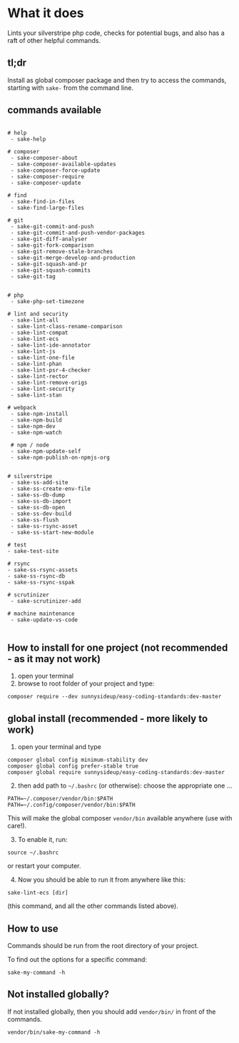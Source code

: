 # What it does

Lints your silverstripe php code, checks for potential bugs, and also has a raft of other helpful commands.

## tl;dr

Install as global composer package and then try to access the commands, starting with `sake-` from the command line.

## commands available

```shell

# help
 - sake-help

# composer
 - sake-composer-about
 - sake-composer-available-updates
 - sake-composer-force-update
 - sake-composer-require
 - sake-composer-update

# find
 - sake-find-in-files
 - sake-find-large-files

# git
 - sake-git-commit-and-push
 - sake-git-commit-and-push-vendor-packages
 - sake-git-diff-analyser
 - sake-git-fork-comparison
 - sake-git-remove-stale-branches
 - sake-git-merge-develop-and-production
 - sake-git-squash-and-pr
 - sake-git-squash-commits
 - sake-git-tag


# php
 - sake-php-set-timezone

# lint and security
 - sake-lint-all
 - sake-lint-class-rename-comparison
 - sake-lint-compat
 - sake-lint-ecs
 - sake-lint-ide-annotator
 - sake-lint-js
 - sake-lint-one-file
 - sake-lint-phan
 - sake-lint-psr-4-checker
 - sake-lint-rector
 - sake-lint-remove-origs
 - sake-lint-security
 - sake-lint-stan

# webpack
 - sake-npm-install
 - sake-npm-build
 - sake-npm-dev
 - sake-npm-watch

 # npm / node
 - sake-npm-update-self
 - sake-npm-publish-on-npmjs-org


# silverstripe
 - sake-ss-add-site
 - sake-ss-create-env-file
 - sake-ss-db-dump
 - sake-ss-db-import
 - sake-ss-db-open
 - sake-ss-dev-build
 - sake-ss-flush
 - sake-ss-rsync-asset
 - sake-ss-start-new-module

# test
- sake-test-site

# rsync
- sake-ss-rsync-assets
- sake-ss-rsync-db
- sake-ss-rsync-sspak

# scrutinizer
 - sake-scrutinizer-add

# machine maintenance
 - sake-update-vs-code


```

## How to install for one project (not recommended - as it may not work)

1. open your terminal
2. browse to root folder of your project and type:

```shell
composer require --dev sunnysideup/easy-coding-standards:dev-master
```

## global install (recommended - more likely to work)

1. open your terminal and type

```shell
composer global config minimum-stability dev
composer global config prefer-stable true
composer global require sunnysideup/easy-coding-standards:dev-master
```

2. then add path to `~/.bashrc` (or otherwise):
   choose the appropriate one ...

```shell
PATH=~/.composer/vendor/bin:$PATH
PATH=~/.config/composer/vendor/bin:$PATH
```

This will make the global composer `vendor/bin` available anywhere (use with care!).

3. To enable it, run:

```shell
source ~/.bashrc
```

or restart your computer.

4. Now you should be able to run it from anywhere like this:

```shell
sake-lint-ecs [dir]
```

(this command, and all the other commands listed above).

## How to use

Commands should be run from the root directory of your project.

To find out the options for a specific command:

```shell
sake-my-command -h
```

## Not installed globally?

If not installed globally, then you should add `vendor/bin/` in front of the commands.

```shell
vendor/bin/sake-my-command -h
```
